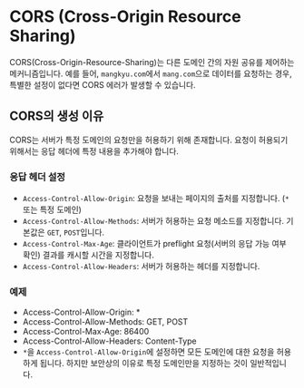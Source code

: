 # CORS (Cross-Origin Resource Sharing)

CORS(Cross-Origin-Resource-Sharing)는 다른 도메인 간의 자원 공유를 제어하는 메커니즘입니다. 예를 들어, `mangkyu.com`에서 `mang.com`으로 데이터를 요청하는 경우, 특별한 설정이 없다면 CORS 에러가 발생할 수 있습니다.

## CORS의 생성 이유
CORS는 서버가 특정 도메인의 요청만을 허용하기 위해 존재합니다. 요청이 허용되기 위해서는 응답 헤더에 특정 내용을 추가해야 합니다.

### 응답 헤더 설정
- `Access-Control-Allow-Origin`: 요청을 보내는 페이지의 출처를 지정합니다. (`*` 또는 특정 도메인)
- `Access-Control-Allow-Methods`: 서버가 허용하는 요청 메소드를 지정합니다. 기본값은 `GET`, `POST`입니다.
- `Access-Control-Max-Age`: 클라이언트가 preflight 요청(서버의 응답 가능 여부 확인) 결과를 캐시할 시간을 지정합니다.
- `Access-Control-Allow-Headers`: 서버가 허용하는 헤더를 지정합니다.

### 예제

- Access-Control-Allow-Origin: *
- Access-Control-Allow-Methods: GET, POST
- Access-Control-Max-Age: 86400
- Access-Control-Allow-Headers: Content-Type
- `*`을 `Access-Control-Allow-Origin`에 설정하면 모든 도메인에 대한 요청을 허용하게 됩니다. 하지만 보안상의 이유로 특정 도메인만을 지정하는 것이 일반적입니다.
